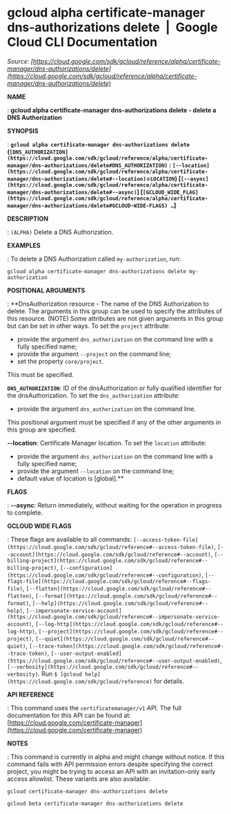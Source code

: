 # gcloud alpha certificate-manager dns-authorizations delete  |  Google Cloud CLI Documentation

*Source: [https://cloud.google.com/sdk/gcloud/reference/alpha/certificate-manager/dns-authorizations/delete](https://cloud.google.com/sdk/gcloud/reference/alpha/certificate-manager/dns-authorizations/delete)*

**NAME**

: **gcloud alpha certificate-manager dns-authorizations delete - delete a DNS Authorization**

**SYNOPSIS**

: **`gcloud alpha certificate-manager dns-authorizations delete` (`[DNS_AUTHORIZATION](https://cloud.google.com/sdk/gcloud/reference/alpha/certificate-manager/dns-authorizations/delete#DNS_AUTHORIZATION)` : `[--location](https://cloud.google.com/sdk/gcloud/reference/alpha/certificate-manager/dns-authorizations/delete#--location)`=`LOCATION`) [`[--async](https://cloud.google.com/sdk/gcloud/reference/alpha/certificate-manager/dns-authorizations/delete#--async)`] [`[GCLOUD_WIDE_FLAG](https://cloud.google.com/sdk/gcloud/reference/alpha/certificate-manager/dns-authorizations/delete#GCLOUD-WIDE-FLAGS) …`]**

**DESCRIPTION**

: `(ALPHA)` Delete a DNS Authorization.

**EXAMPLES**

: To delete a DNS Authorization called `my-authorization`, run:

```
gcloud alpha certificate-manager dns-authorizations delete my-authorization
```

**POSITIONAL ARGUMENTS**

: **DnsAuthorization resource - The name of the DNS Authorization to delete. The
arguments in this group can be used to specify the attributes of this resource.
(NOTE) Some attributes are not given arguments in this group but can be set in
other ways.
To set the `project` attribute:

- provide the argument `dns_authorization` on the command line with a
fully specified name;
- provide the argument `--project` on the command line;
- set the property `core/project`.

This must be specified.

**`DNS_AUTHORIZATION`**:
ID of the dnsAuthorization or fully qualified identifier for the
dnsAuthorization.
To set the `dns_authorization` attribute:

- provide the argument `dns_authorization` on the command line.

This positional argument must be specified if any of the other arguments in this
group are specified.

**--location**:
Certificate Manager location.
To set the `location` attribute:

- provide the argument `dns_authorization` on the command line with a
fully specified name;
- provide the argument `--location` on the command line;
- default value of location is [global].**

**FLAGS**

: **--async**:
Return immediately, without waiting for the operation in progress to complete.

**GCLOUD WIDE FLAGS**

: These flags are available to all commands: `[--access-token-file](https://cloud.google.com/sdk/gcloud/reference#--access-token-file)`,
`[--account](https://cloud.google.com/sdk/gcloud/reference#--account)`, `[--billing-project](https://cloud.google.com/sdk/gcloud/reference#--billing-project)`,
`[--configuration](https://cloud.google.com/sdk/gcloud/reference#--configuration)`,
`[--flags-file](https://cloud.google.com/sdk/gcloud/reference#--flags-file)`,
`[--flatten](https://cloud.google.com/sdk/gcloud/reference#--flatten)`, `[--format](https://cloud.google.com/sdk/gcloud/reference#--format)`, `[--help](https://cloud.google.com/sdk/gcloud/reference#--help)`, `[--impersonate-service-account](https://cloud.google.com/sdk/gcloud/reference#--impersonate-service-account)`,
`[--log-http](https://cloud.google.com/sdk/gcloud/reference#--log-http)`,
`[--project](https://cloud.google.com/sdk/gcloud/reference#--project)`, `[--quiet](https://cloud.google.com/sdk/gcloud/reference#--quiet)`, `[--trace-token](https://cloud.google.com/sdk/gcloud/reference#--trace-token)`, `[--user-output-enabled](https://cloud.google.com/sdk/gcloud/reference#--user-output-enabled)`,
`[--verbosity](https://cloud.google.com/sdk/gcloud/reference#--verbosity)`.
Run `$ [gcloud help](https://cloud.google.com/sdk/gcloud/reference)` for details.

**API REFERENCE**

: This command uses the `certificatemanager/v1` API. The full
documentation for this API can be found at: [https://cloud.google.com/certificate-manager](https://cloud.google.com/certificate-manager)

**NOTES**

: This command is currently in alpha and might change without notice. If this
command fails with API permission errors despite specifying the correct project,
you might be trying to access an API with an invitation-only early access
allowlist. These variants are also available:

```
gcloud certificate-manager dns-authorizations delete
```

```
gcloud beta certificate-manager dns-authorizations delete
```